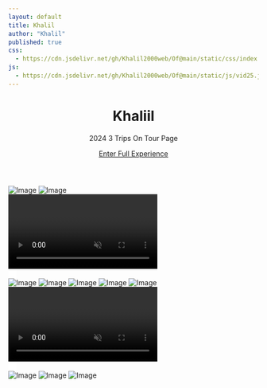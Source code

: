```yaml
---
layout: default
title: Khalil
author: "Khalil"
published: true
css:
  - https://cdn.jsdelivr.net/gh/Khalil2000web/Of@main/static/css/index.css
js:
  - https://cdn.jsdelivr.net/gh/Khalil2000web/Of@main/static/js/vid25.js
---
```

<header><h1>Khaliil</h1><p>2024 3 Trips On Tour Page</p><a class="cta" href="https://tour.khaliiil.com/">Enter Full Experience</a></header>

<div class="gallery">
<img src="https://pub-19025506a9754f36baa46a24e6f84719.r2.dev/IMG_8715.jpeg" class="image" alt="Image" loading="lazy" decoding="async">
<img src="https://pub-19025506a9754f36baa46a24e6f84719.r2.dev/photo-output.jpeg" class="image" alt="Image" loading="lazy" decoding="async">
<div class="media"><video src="https://pub-19025506a9754f36baa46a24e6f84719.r2.dev/IMG_8716.mov" alt="Video" id="NEUDRWPNX73IW" controlslist="nofullscreen" autoplay="" loop="" muted="" playsinline=""></video><img src="/static/images/icon-mute.svg" class="sound-icon sound-off-icon" alt="Toggle Sound" style="display: block;"><img src="/static/images/icon-volume.svg" style="display:none;" class="sound-icon sound-on-icon" alt="unmute"><div class="play-btn"></div><div class="spinner" style="display: block;"></div><div class="error-message" style="display: none;"></div><div class="video-error" style="display: none;"></div></div>
<img src="https://pub-19025506a9754f36baa46a24e6f84719.r2.dev/IMG_8689.jpeg" class="image" alt="Image" loading="lazy" decoding="async">
<img src="https://pub-19025506a9754f36baa46a24e6f84719.r2.dev/IMG_8688.jpeg" class="image" alt="Image" loading="lazy" decoding="async">
<img src="https://pub-19025506a9754f36baa46a24e6f84719.r2.dev/7F1676A1-8097-42C8-9F2D-E1B2F49FD8BF.jpeg" class="image" alt="Image" loading="lazy" decoding="async">
<img src="https://pub-19025506a9754f36baa46a24e6f84719.r2.dev/F1B9BD09-36AF-4A08-9E5A-6895A6262481.jpeg" class="image" alt="Image" loading="lazy" decoding="async">
<img src="https://pub-19025506a9754f36baa46a24e6f84719.r2.dev/GMP_U2F2ZUdIMDE%3D.gif" class="image" alt="Image" loading="lazy" decoding="async">
<div class="media"><video src="https://pub-.r2.dev/IMG_7630.mov" alt="Video" id="HETEALOCBCMLAU" controlslist="nofullscreen" autoplay="" loop="" muted="" playsinline=""></video><img src="/static/images/icon-mute.svg" class="sound-icon sound-off-icon" alt="Toggle Sound" style="display: block;"><img src="/static/images/icon-volume.svg" style="display:none;" class="sound-icon sound-on-icon" alt="unmute"><div class="play-btn"></div><div class="spinner" style="display: block;"></div><div class="error-message" style="display: none;"></div><div class="video-error" style="display: none;"></div></div>
<img src="https://pub-19025506a9754f36baa46a24e6f84719.r2.dev/BSRQPNCVESHWMQPAMFT.HEIC" class="image" alt="Image" loading="lazy" decoding="async">
<img src="https://pub-19025506a9754f36baa46a24e6f84719.r2.dev/IMG_8285.jpeg" class="image" alt="Image" loading="lazy" decoding="async">
<img src="https://pub-19025506a9754f36baa46a24e6f84719.r2.dev/IMG_8275.jpeg" class="image" alt="Image" loading="lazy" decoding="async">
</div>